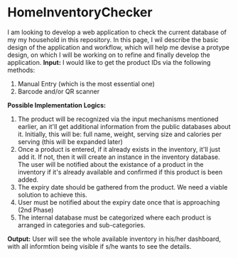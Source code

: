 # HomeInventoryChecker
I am looking to develop a web application to check the current database of my my household in this repository. In this page, I wil describe the basic design of the application and workflow, which will help me devise a protype design, on which I will be working on to refine and finally develop the application.
**Input:** I would like to get the product IDs via the following methods:
1. Manual Entry (which is the most essential one)
2. Barcode and/or QR scanner

**Possible Implementation Logics:**
1. The product will be recognized via the input mechanisms mentioned earlier, an it'll get additional information from the public databases about it. Initially, this will be: full name, weight, serving size and calories per serving (this will be expanded later)
2. Once a product is entered, if it already exists in the inventory, it'll just add it. If not, then it will create an instance in the inventory database. The user will be notified about the existance of a product in the inventory if it's already available and confirmed if this product is been added.
3. The expiry date should be gathered from the product. We need a viable solution to achieve this.
4. User must be notified about the expiry date once that is approaching (2nd Phase)
5. The internal database must be categorized where each product is arranged in categories and sub-categories.

**Output:** User will see the whole available inventory in his/her dashboard, with all informtion being visible if s/he wants to see the details.
